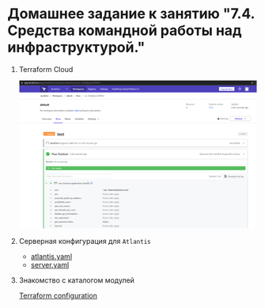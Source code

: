 # Домашнее задание к занятию "7.4. Средства командной работы над инфраструктурой."

1. Terraform Cloud

    ![cloud_plan](img/tf_cloud_plan.png)

2. Серверная конфигурация для `Atlantis`
   
   - [atlantis.yaml](https://github.com/develtime/terraform_test/blob/main/atlantis.yaml)
   - [server.yaml](https://github.com/develtime/terraform_test/blob/main/server.yaml)

3. Знакомство с каталогом модулей

    [Terraform configuration](../../terraform/7.4)